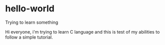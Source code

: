 # hello-world
Trying to learn something

Hi everyone, i'm trying to learn C language and this is test of my abilities to follow a simple tutorial.
